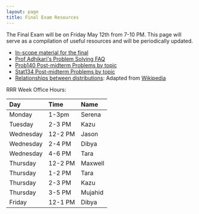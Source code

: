 ```yaml
---
layout: page
title: Final Exam Resources
---
```



The Final Exam will be on Friday May 12th from 7-10 PM. This page will serve as a
compilation of useful resources and will be periodically updated.

- [In-scope material for the final](/final_contents)
- [Prof Adhikari's Problem Solving FAQ](https://www.stat.berkeley.edu/~ani/s134s17/faq.html)
- [Prob140 Post-midterm Problems by topic](/assets/Prob140_problems.xlsx)
- [Stat134 Post-midterm Problems by topic](/assets/Stat134_problems.xlsx)
- [Relationships between distributions](/assets/images/distributions.png): Adapted from [Wikipedia](https://en.wikipedia.org/wiki/Relationships_among_probability_distributions)

RRR Week Office Hours:

| Day     |  Time  |  Name  |
|:---------|:------|:-----|
|Monday|	1-3pm|	Serena|
|Tuesday	|2-3 PM	|Kazu|
|Wednesday|	12-2 PM	|Jason|
|Wednesday|	2-4 PM	|Dibya|
|Wednesday|	4-6 PM	|Tara|
|Thursday|12-2 PM|Maxwell|
|Thursday|	1-2 PM	|Tara|
|Thursday|	2-3 PM	|Kazu|
|Thursday|	3-5 PM	|Mujahid|
|Friday|12-1 PM| Dibya|